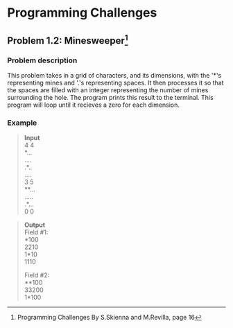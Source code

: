 # Programming Challenges
## Problem 1.2: Minesweeper[^1]

### Problem description
This problem takes in a grid of characters, and its dimensions, with the '*'s representing mines and '.'s representing spaces. It then processes it so that the spaces are filled with an integer representing the number of mines surrounding the hole. The program prints this result to the terminal. This program will loop until it recieves a zero for each dimension.


### Example 
> **Input**                 
> 4 4       
> \*...         
> ....        
> .\*..      
> ....      
> 3 5      
> \*\*...         
> .....          
> .\*...        
> 0 0

>**Output**          
>Field #1:      
>\*100           
>2210           
>1\*10           
>1110       
>
> Field #2:           
> \*\*100             
> 33200           
> 1\*100


[^1]: Programming Challenges By S.Skienna and M.Revilla, page 16